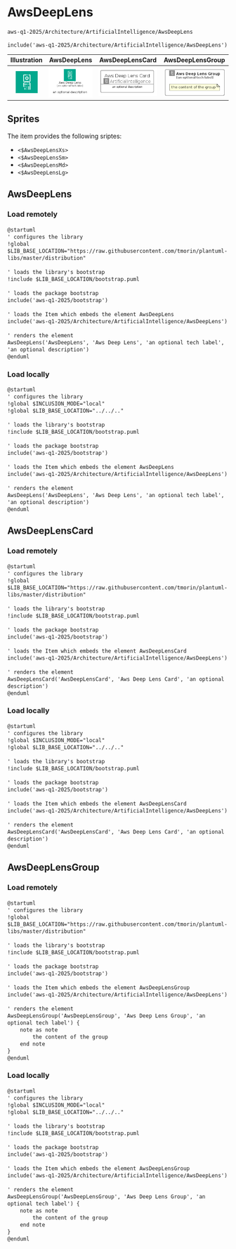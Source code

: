 # AwsDeepLens


```text
aws-q1-2025/Architecture/ArtificialIntelligence/AwsDeepLens
```

```text
include('aws-q1-2025/Architecture/ArtificialIntelligence/AwsDeepLens')
```



| Illustration | AwsDeepLens | AwsDeepLensCard | AwsDeepLensGroup |
| :---: | :---: | :---: | :---: |
| ![illustration for Illustration](../../../aws-q1-2025/Architecture/ArtificialIntelligence/AwsDeepLens.png) | ![illustration for AwsDeepLens](../../../aws-q1-2025/Architecture/ArtificialIntelligence/AwsDeepLens.Local.png) | ![illustration for AwsDeepLensCard](../../../aws-q1-2025/Architecture/ArtificialIntelligence/AwsDeepLensCard.Local.png) | ![illustration for AwsDeepLensGroup](../../../aws-q1-2025/Architecture/ArtificialIntelligence/AwsDeepLensGroup.Local.png) |



## Sprites
The item provides the following sriptes:

- `<$AwsDeepLensXs>`
- `<$AwsDeepLensSm>`
- `<$AwsDeepLensMd>`
- `<$AwsDeepLensLg>`





## AwsDeepLens

### Load remotely
```plantuml
@startuml
' configures the library
!global $LIB_BASE_LOCATION="https://raw.githubusercontent.com/tmorin/plantuml-libs/master/distribution"

' loads the library's bootstrap
!include $LIB_BASE_LOCATION/bootstrap.puml

' loads the package bootstrap
include('aws-q1-2025/bootstrap')

' loads the Item which embeds the element AwsDeepLens
include('aws-q1-2025/Architecture/ArtificialIntelligence/AwsDeepLens')

' renders the element
AwsDeepLens('AwsDeepLens', 'Aws Deep Lens', 'an optional tech label', 'an optional description')
@enduml
```

### Load locally
```plantuml
@startuml
' configures the library
!global $INCLUSION_MODE="local"
!global $LIB_BASE_LOCATION="../../.."

' loads the library's bootstrap
!include $LIB_BASE_LOCATION/bootstrap.puml

' loads the package bootstrap
include('aws-q1-2025/bootstrap')

' loads the Item which embeds the element AwsDeepLens
include('aws-q1-2025/Architecture/ArtificialIntelligence/AwsDeepLens')

' renders the element
AwsDeepLens('AwsDeepLens', 'Aws Deep Lens', 'an optional tech label', 'an optional description')
@enduml
```

## AwsDeepLensCard

### Load remotely
```plantuml
@startuml
' configures the library
!global $LIB_BASE_LOCATION="https://raw.githubusercontent.com/tmorin/plantuml-libs/master/distribution"

' loads the library's bootstrap
!include $LIB_BASE_LOCATION/bootstrap.puml

' loads the package bootstrap
include('aws-q1-2025/bootstrap')

' loads the Item which embeds the element AwsDeepLensCard
include('aws-q1-2025/Architecture/ArtificialIntelligence/AwsDeepLens')

' renders the element
AwsDeepLensCard('AwsDeepLensCard', 'Aws Deep Lens Card', 'an optional description')
@enduml
```

### Load locally
```plantuml
@startuml
' configures the library
!global $INCLUSION_MODE="local"
!global $LIB_BASE_LOCATION="../../.."

' loads the library's bootstrap
!include $LIB_BASE_LOCATION/bootstrap.puml

' loads the package bootstrap
include('aws-q1-2025/bootstrap')

' loads the Item which embeds the element AwsDeepLensCard
include('aws-q1-2025/Architecture/ArtificialIntelligence/AwsDeepLens')

' renders the element
AwsDeepLensCard('AwsDeepLensCard', 'Aws Deep Lens Card', 'an optional description')
@enduml
```

## AwsDeepLensGroup

### Load remotely
```plantuml
@startuml
' configures the library
!global $LIB_BASE_LOCATION="https://raw.githubusercontent.com/tmorin/plantuml-libs/master/distribution"

' loads the library's bootstrap
!include $LIB_BASE_LOCATION/bootstrap.puml

' loads the package bootstrap
include('aws-q1-2025/bootstrap')

' loads the Item which embeds the element AwsDeepLensGroup
include('aws-q1-2025/Architecture/ArtificialIntelligence/AwsDeepLens')

' renders the element
AwsDeepLensGroup('AwsDeepLensGroup', 'Aws Deep Lens Group', 'an optional tech label') {
    note as note
        the content of the group
    end note
}
@enduml
```

### Load locally
```plantuml
@startuml
' configures the library
!global $INCLUSION_MODE="local"
!global $LIB_BASE_LOCATION="../../.."

' loads the library's bootstrap
!include $LIB_BASE_LOCATION/bootstrap.puml

' loads the package bootstrap
include('aws-q1-2025/bootstrap')

' loads the Item which embeds the element AwsDeepLensGroup
include('aws-q1-2025/Architecture/ArtificialIntelligence/AwsDeepLens')

' renders the element
AwsDeepLensGroup('AwsDeepLensGroup', 'Aws Deep Lens Group', 'an optional tech label') {
    note as note
        the content of the group
    end note
}
@enduml
```

